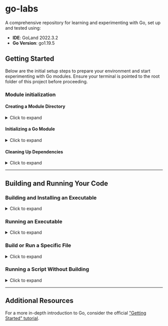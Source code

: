 # go-labs

A comprehensive repository for learning and experimenting with Go, set up and tested using:

- **IDE**: GoLand 2022.3.2
- **Go Version**: go1.19.5

## Getting Started

Below are the initial setup steps to prepare your environment and start experimenting with Go modules.
Ensure your terminal is pointed to the root folder of this project before proceeding.

### Module initialization

#### Creating a Module Directory

<details>
<summary>Click to expand</summary>

#### Use Case

Creating a module directory is your first step in organizing your Go project.
Modules in Go serve as containers for packages, and having a dedicated directory for each module helps in managing dependencies, versioning, and package distribution efficiently.
This step is crucial when you're starting a new project or adding a new module to an existing project to ensure that your codebase remains organized and scalable.

```shell
mkdir module_name
```

</details>

#### Initializing a Go Module

<details>
<summary>Click to expand</summary>

#### Use Case

Initializing a Go module with `go mod init` sets the foundation for managing your project's dependencies.
This command creates a `go.mod` file, marking the current directory as the root of a module.
It enables Go to track and manage the versions of external packages your project depends on, facilitating reproducible builds and simplifying dependency management.
This step is essential at the beginning of project development or when adding new dependencies.

```shell
go mod init module_path
```

The `go mod init` command creates a `go.mod` file to track your code's dependencies.
Initially, this file will only include your module's name and the Go version your code supports.
As you add dependencies, `go.mod` will list the versions your code depends on, ensuring reproducible builds and direct control over module versions.

>**Note**: For published modules, the module path must be a downloadable path by Go tools, typically your code's repository URL, e.g., `github.com/squidmin/go-labs/example`.

</details>

#### Cleaning Up Dependencies

<details>
<summary>Click to expand</summary>

### Use Case

Running `go mod tidy` ensures that the `go.mod` and `go.sum` files accurately reflect the dependencies actually used in your project.
This command adds missing dependencies, removes unused ones, and updates `go.mod` and `go.sum` to match the source code.
It's particularly useful after adding or removing imports in your code or when preparing to commit your code to version control, ensuring a clean, up-to-date record of dependencies.

```shell
go mod tidy
```

Use the `go mod tidy` command to clean up your `go.mod` and `go.sum` files.
This step adds any missing module dependencies and removes unused ones, ensuring that your module dependencies are accurate and up-to-date.

More info: [`go mod tidy`](https://go.dev/ref/mod#go-mod-tidy)

</details>

---

## Building and Running Your Code

### Building and Installing an Executable

<details>
<summary>Click to expand</summary>

#### Use Case

Compiling your Go code into an executable with `go build` and then installing it with `go install` makes it easy to distribute and run your application.
This process is crucial for creating standalone applications that can be executed without the Go runtime.
It's particularly relevant when you're ready to deploy your application or share it with users who may not have Go installed.

#### Steps

1. **Navigate to Your Project Directory**: Ensure you're in the directory containing your `main` package.

   ```shell
   cd ./directory_name
   ```
   
2. **Build Your Code (Optional)**: This step compiles your code and generates an executable in the current directory.
   It's useful for testing the build process or when you need an executable in a specific location.

   ```shell
   go build
   ```

   > **Note**: You can also build code from outside the module by specifying a path:
   >
   > ```shell
   > go build ./directory_name
   > ```
   
3. **Install Your Application**:

   ```shell
   cd ./directory_name # Navigate to the module
   go install
   ```

4. **Adding the Executable to Your `PATH` (Optional)**:

   After building or installing your Go application, you might want to make the executable globally accessible from the command line, regardless of your current working directory.
   This is particularly useful for tools or applications you plan to use frequently across various projects or directories.

   To add the executable to your `PATH`, you can use the `export` command in Unix-like operating systems, including Linux and macOS.
   This command temporarily modifies the `PATH` environment variable for the current terminal session.
   To make this change permanent, you'll need to add the export command to your shell's startup file, such as `.bashrc`, `.bash_profile`, or `.zshrc`, depending on your shell and operating system.

   The following command uses `go list -f '{{.Target}}'` to dynamically find the installation path of your Go executable and adds it to your `PATH`:

   ```shell
   export PATH=$PATH:$(go list -f '{{.Target}}')
   ```
   
   > **Note**: This step assumes you've used `go install` to compile and install your executable.
   > `go install` places binaries in the `$GOPATH/bin` directory (or `$GOBIN` if set), which is the path resolved by `go list -f '{{.Target}}'`.
   > If you're managing your Go environment correctly, `$GOPATH/bin` should already be in your `PATH`.
   > However, if you find it's not, or if you've compiled your executable with `go build` and placed it in a custom directory, this command can be adapted to include that directory in your `PATH`.

   > **Important**: Remember, changes made with the `export` command to the `PATH` are temporary and only affect the current terminal session.
   > For a permanent solution, you need to add the command to your shell's startup file as mentioned earlier.

</details>

### Running an Executable

<details>
<summary>Click to expand</summary>

To run an installed executable with options:

```shell
./executable_name -o --option -k=val --key=value
```

Or if the executable has been added to your `PATH`:

```shell
executable_name -o --option -k=val --key=value
```

</details>

### Build or Run a Specific File

<details>
<summary>Click to expand</summary>

Use the `-tags` flag with `go build` or `go run`:

```shell
go build -tags filename .
```

e.g.,

```shell
go build -tags arrays ./04_arrays_and_slices/01_declaration_and_initialization/arrays
```

```shell
go run -tags filename .
```

e.g.,

```shell
go run -tags arrays ./04_arrays_and_slices/01_declaration_and_initialization/arrays
```

</details>

### Running a Script Without Building

<details>
<summary>Click to expand</summary>

#### Use Case

The ability to run a Go script using `go run` without explicitly compiling it first is invaluable during development.
It allows for rapid testing and iteration, letting developers focus on writing and refining code without worrying about the build process.
This approach is ideal for development environments where quick feedback on code changes is crucial.

```shell
go run script_name.go
```

Understanding the context and purpose behind these actions can significantly enhance your learning experience and effectiveness in Go development.

</details>

---

## Additional Resources

For a more in-depth introduction to Go, consider the official ["Getting Started" tutorial](https://go.dev/doc/tutorial/getting-started).
